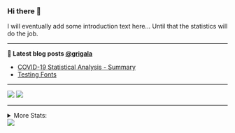 ### Hi there 👋

I will eventually add some introduction text here... Until that the statistics will do the job. 
<!--
**grigala/grigala** is a ✨ _special_ ✨ repository because its `README.md` (this file) appears on your GitHub profile.

Here are some ideas to get you started:

- 🔭 I’m currently working on ...
- 🌱 I’m currently learning ...
- 👯 I’m looking to collaborate on ...
- 🤔 I’m looking for help with ...
- 💬 Ask me about ...
- 📫 How to reach me: ...
- 😄 Pronouns: ...
- ⚡ Fun fact: ...
-->

---

**📕 Latest blog posts [@grigala](https://grigala.github.io/blog/)**
<!-- BLOG-POST-LIST:START -->
- [COVID-19 Statistical Analysis - Summary](https://grigala.github.io/posts/2020/03/covid-19/)
- [Testing Fonts](https://grigala.github.io/posts/2019/12/testing-fonts/)
<!-- BLOG-POST-LIST:END -->

 ---
 
![](https://grigala-stats.vercel.app/api?username=grigala&count_private=true&show_icons=true&line_height=21&title_color=009930&icon_color=009930) ![](https://grigala-stats.vercel.app/api/top-langs/?username=grigala&layout=compact&title_color=009930)

<!-- images are not the same line
<p align = "center">
    <img src="https://github-readme-stats.vercel.app/api?username=grigala&count_private=true&show_icons=true&theme=dark&line_height=33" width="48%">
    <img src="https://github-readme-stats.vercel.app/api/top-langs/?username=grigala&layout=compact&theme=dark" width="48%">
</p> -->

---
<details>
<summary> More Stats: </summary>
  
<!--START_SECTION:waka-->
📊 **This Week I Spend My Time On** 

```text
⌚︎ Time zone: Europe/Zurich

💬 Programming Languages: 
Java                     4 hrs 18 mins       ███████████░░░░░░░░░░░░░░   45.53% 
Go                       1 hr 24 mins        ███░░░░░░░░░░░░░░░░░░░░░░   14.86% 
Markdown                 1 hr 18 mins        ███░░░░░░░░░░░░░░░░░░░░░░   13.9% 
CSS                      28 mins             █░░░░░░░░░░░░░░░░░░░░░░░░   5.01% 
TypeScript               23 mins             █░░░░░░░░░░░░░░░░░░░░░░░░   4.11%

🔥 Code Editors: 
IntelliJ                 6 hrs 56 mins       ██████████████████░░░░░░░   73.24% 
WebStorm                 2 hrs 5 mins        █████░░░░░░░░░░░░░░░░░░░░   22.14% 
Android Studio           16 mins             ░░░░░░░░░░░░░░░░░░░░░░░░░   2.9% 
VS Code                  9 mins              ░░░░░░░░░░░░░░░░░░░░░░░░░   1.72%

💻 Operating System: 
Windows                  8 hrs 34 mins       ██████████████████████░░░   90.55% 
Linux                    44 mins             ██░░░░░░░░░░░░░░░░░░░░░░░   7.8% 
Mac                      9 mins              ░░░░░░░░░░░░░░░░░░░░░░░░░   1.66%

```

**I Mostly Code in C++** 

```text
C++                      2 repos             ██░░░░░░░░░░░░░░░░░░░░░░░   9.09% 
Python                   2 repos             ██░░░░░░░░░░░░░░░░░░░░░░░   9.09% 
Java                     2 repos             ██░░░░░░░░░░░░░░░░░░░░░░░   9.09% 
Scala                    2 repos             ██░░░░░░░░░░░░░░░░░░░░░░░   9.09% 
TeX                      2 repos             ██░░░░░░░░░░░░░░░░░░░░░░░   9.09%

```



<!--END_SECTION:waka-->

![My Code::Stats history graph](https://codestats-readme.wegfan.cn/history-graph/grigala)
---
</details>

<img src="https://komarev.com/ghpvc/?username=grigala&color=009930"/>

<!-- an additional pinned repositiroes -->
<!-- ![ReadMe Card](https://grigala-stats.vercel.app/api/pin/?username=grigala&repo=3DMMDepthFitting&title_color=008800) -->
